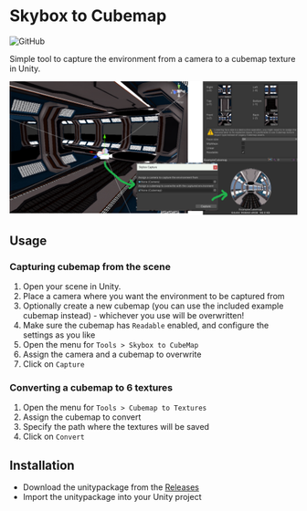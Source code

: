 # Skybox to Cubemap
![GitHub](https://img.shields.io/github/license/dbqt/SkyboxToCubemap)

Simple tool to capture the environment from a camera to a cubemap texture in Unity.

![instructions for usage](./VisualInstructions.png?raw=true)

## Usage

### Capturing cubemap from the scene
1. Open your scene in Unity.
2. Place a camera where you want the environment to be captured from
3. Optionally create a new cubemap (you can use the included example cubemap instead) - whichever you use will be overwritten!
4. Make sure the cubemap has `Readable` enabled, and configure the settings as you like
5. Open the menu for `Tools > Skybox to CubeMap`
6. Assign the camera and a cubemap to overwrite
7. Click on `Capture`

### Converting a cubemap to 6 textures
1. Open the menu for `Tools > Cubemap to Textures`
2. Assign the cubemap to convert
3. Specify the path where the textures will be saved
4. Click on `Convert`

## Installation

- Download the unitypackage from the [Releases](https://github.com/dbqt/SkyboxToCubemap/releases)
- Import the unitypackage into your Unity project